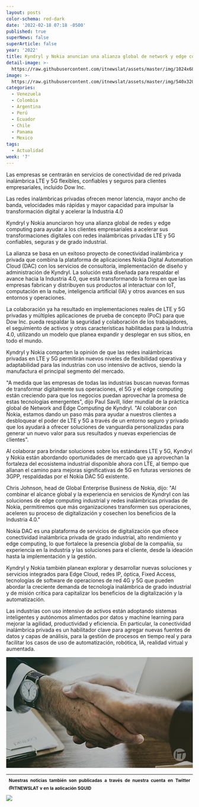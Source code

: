 ```yaml
---
layout: posts
color-schema: red-dark
date: '2022-02-18 07:18 -0500'
published: true
superNews: false
superArticle: false
year: '2022'
title: Kyndryl y Nokia anuncian una alianza global de network y edge computing
detail-image: >-
  https://raw.githubusercontent.com/itnewslat/assets/master/img/1024x680/Alianzas-Acuerdos-g.jpg
image: >-
  https://raw.githubusercontent.com/itnewslat/assets/master/img/540x320/Alianzas-Acuerdos-p.jpg
categories:
  - Venezuela
  - Colombia
  - Argentina
  - Perú
  - Ecuador
  - Chile
  - Panama
  - Mexico
tags:
  - Actualidad
week: '7'
---
```

Las empresas se centrarán en servicios de conectividad de red privada inalámbrica LTE y 5G flexibles, confiables y seguros para clientes empresariales, incluido Dow Inc.
 
Las redes inalámbricas privadas ofrecen menor latencia, mayor ancho de banda, velocidades más rápidas y mayor capacidad para impulsar la transformación digital y acelerar la Industria 4.0
 
Kyndryl y Nokia anunciaron hoy una alianza global de redes y edge computing para ayudar a los clientes empresariales a acelerar sus transformaciones digitales con redes inalámbricas privadas LTE y 5G confiables, seguras y de grado industrial.
 
La alianza se basa en un exitoso proyecto de conectividad inalámbrica y privada que combina la plataforma de aplicaciones Nokia Digital Automation Cloud (DAC) con los servicios de consultoría, implementación de diseño y administración de Kyndryl. La solución está diseñada para respaldar el avance hacia la Industria 4.0, que está transformando la forma en que las empresas fabrican y distribuyen sus productos al interactuar con IoT, computación en la nube, inteligencia artificial (IA) y otros avances en sus entornos y operaciones.
 
La colaboración ya ha resultado en implementaciones reales de LTE y 5G privadas y múltiples aplicaciones de prueba de concepto (PoC) para que Dow Inc. pueda respaldar la seguridad y colaboración de los trabajadores, el seguimiento de activos y otras características habilitadas para la Industria 4.0, utilizando un modelo que planea expandir y desplegar en sus sítios, en todo el mundo.
 
Kyndryl y Nokia comparten la opinión de que las redes inalámbricas privadas en LTE y 5G permitirán nuevos niveles de flexibilidad operativa y adaptabilidad para las industrias con uso intensivo de activos, siendo la manufactura el principal segmento del mercado.
 
"A medida que las empresas de todas las industrias buscan nuevas formas de transformar digitalmente sus operaciones, el 5G y el edge computing están creciendo para que los negocios puedan aprovechar la promesa de estas tecnologías emergentes", dijo Paul Savill, líder mundial de la práctica global de Network and Edge Computing de Kyndryl. "Al colaborar con Nokia, estamos dando un paso más para ayudar a nuestros clientes a desbloquear el poder de LTE y 5G a través de un entorno seguro y privado que los ayudará a ofrecer soluciones de vanguardia personalizadas para generar un nuevo valor para sus resultados y nuevas experiencias de clientes".
 
Al colaborar para brindar soluciones sobre los estándares LTE y 5G, Kyndryl y Nokia están abordando oportunidades de mercado que ya aprovechan la fortaleza del ecosistema industrial disponible ahora con LTE, al tiempo que allanan el camino para mejoras significativas de 5G en futuras versiones de 3GPP, respaldadas por el Nokia DAC 5G existente.
 
Chris Johnson, head de Global Enterprise Business de Nokia, dijo: "Al combinar el alcance global y la experiencia en servicios de Kyndryl con las soluciones de edge computing industrial y redes inalámbricas privadas de Nokia, permitiremos que más organizaciones transformen sus operaciones, aceleren su proceso de digitalización y cosechen los beneficios de la Industria 4.0."
 
Nokia DAC es una plataforma de servicios de digitalización que ofrece conectividad inalámbrica privada de grado industrial, alto rendimiento y edge computing, lo que fortalece la presencia global de la compañía, su experiencia en la industria y las soluciones para el cliente, desde la ideación hasta la implementación y la gestión.
 
Kyndryl y Nokia también planean explorar y desarrollar nuevas soluciones y servicios integrados para Edge Cloud, redes IP, óptica, Fixed Access, tecnologías de software de operaciones de red 4G y 5G que pueden abordar la creciente demanda de tecnología inalámbrica de grado industrial y de misión crítica para capitalizar los beneficios de la digitalización y la automatización.
 
Las industrias con uso intensivo de activos están adoptando sistemas inteligentes y autónomos alimentados por datos y machine learning para mejorar la agilidad, productividad y eficiencia. En particular, la conectividad inalámbrica privada es un habilitador clave para agregar nuevas fuentes de datos y capas de análisis, para la gestión de procesos en tiempo real y para facilitar los casos de uso de automatización, robótica, IA, realidad virtual y aumentada.

![](https://raw.githubusercontent.com/itnewslat/assets/master/img/540x320/Alianzas-Acuerdos-p.jpg)

<table style="height: 42px;" width="569">
<tbody>
<tr>
<td style="text-align: justify;"><sub><strong>Nuestras noticias también son publicadas a través de nuestra cuenta en Twitter <a href="https://twitter.com/itnewslat?lang=es">@ITNEWSLAT</a> y en la aplicación <a href="https://squidapp.co/en/">SQUID</a></strong></sub></td>
</tr>
</tbody>
</table>

<img src="https://tracker.metricool.com/c3po.jpg?hash=56f88a41e39ab42c063cc51676587a04"/>